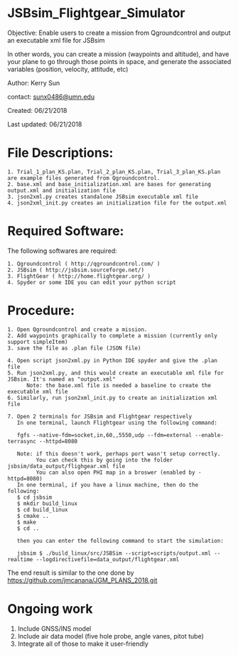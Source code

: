 # JSBsim_Flightgear_Simulator

Objective: Enable users to create a mission from Qgroundcontrol and output an executable xml file for JSBsim

In other words, you can create a mission (waypoints and altitude), and have your plane to go through those points in space, and generate the associated variables (position, velocity, attitude, etc) 

Author: Kerry Sun

contact: sunx0486@umn.edu 

Created: 06/21/2018

Last updated: 06/21/2018

# File Descriptions:
    1. Trial_1_plan_KS.plan, Trial_2_plan_KS.plan, Trial_3_plan_KS.plan are example files generated from Qgroundcontrol.
    2. base.xml and base_initialization.xml are bases for generating output.xml and initialization file
    3. json2xml.py creates standalone JSBsim executable xml file
    4. json2xml_init.py creates an initialization file for the output.xml 
    
# Required Software:
The following softwares are required:

    1. Qgroundcontrol ( http://qgroundcontrol.com/ )
    2. JSBsim ( http://jsbsim.sourceforge.net/)
    3. FlightGear ( http://home.flightgear.org/ )
    4. Spyder or some IDE you can edit your python script
    
# Procedure: 
    
    1. Open Qgroundcontrol and create a mission.
    2. Add waypoints graphically to complete a mission (currently only support simpleItem)
    3. save the file as .plan file (JSON file)
    
    4. Open script json2xml.py in Python IDE spyder and give the .plan file
    5. Run json2xml.py, and this would create an executable xml file for JSBsim. It's named as "output.xml" 
          Note: the base.xml file is needed a baseline to create the executable xml file
    6. Similarly, run json2xml_init.py to create an initialization xml file
    
    7. Open 2 terminals for JSBsim and Flightgear respectively 
       In one terminal, launch Flightgear using the following command: 
       
       fgfs --native-fdm=socket,in,60,,5550,udp --fdm=external --enable-terrasync --httpd=8080
       
       Note: if this doesn't work, perhaps port wasn't setup correctly.
             You can check this by going into the folder jsbsim/data_output/flighgear.xml file 
             You can also open PHI map in a broswer (enabled by -httpd=8080)
       In one terminal, if you have a linux machine, then do the following:
       $ cd jsbsim
       $ mkdir build_linux
       $ cd build_linux
       $ cmake .. 
       $ make
       $ cd ..
             
       then you can enter the following command to start the simulation:
       
       jsbsim $ ./build_linux/src/JSBSim --script=scripts/output.xml --realtime --logdirectivefile=data_output/flightgear.xml

The end result is similar to the one done by https://github.com/jmcanana/JGM_PLANS_2018.git


# Ongoing work
  1. Include GNSS/INS model 
  2. Include air data model (five hole probe, angle vanes, pitot tube)
  3. Integrate all of those to make it user-friendly 
  
  
  
